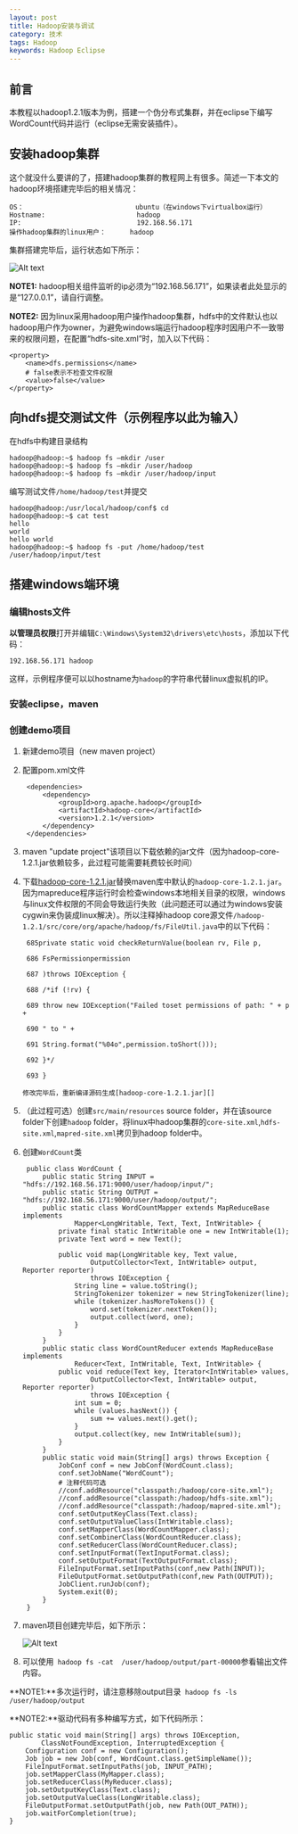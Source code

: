 ```yaml
---
layout: post
title: Hadoop安装与调试
category: 技术
tags: Hadoop
keywords: Hadoop Eclipse
---
```


## 前言 ##

本教程以hadoop1.2.1版本为例，搭建一个伪分布式集群，并在eclipse下编写WordCount代码并运行（eclipse无需安装插件）。

## 安装hadoop集群

这个就没什么要讲的了，搭建hadoop集群的教程网上有很多。简述一下本文的hadoop环境搭建完毕后的相关情况：

    OS：                            ubuntu（在windows下virtualbox运行）
    Hostname:                       hadoop
    IP:                             192.168.56.171
    操作hadoop集群的linux用户：      hadoop

集群搭建完毕后，运行状态如下所示：

![Alt text](/public/upload/hadoop/hadoop_run.png)   

**NOTE1:** hadoop相关组件监听的ip必须为“192.168.56.171”，如果读者此处显示的是“127.0.0.1”，请自行调整。

**NOTE2:** 因为linux采用hadoop用户操作hadoop集群，hdfs中的文件默认也以hadoop用户作为owner，为避免windows端运行hadoop程序时因用户不一致带来的权限问题，在配置“hdfs-site.xml”时，加入以下代码：

    <property>
    	<name>dfs.permissions</name>
    	# false表示不检查文件权限
        <value>false</value> 
    </property>

## 向hdfs提交测试文件（示例程序以此为输入）

在hdfs中构建目录结构

    hadoop@hadoop:~$ hadoop fs –mkdir /user
    hadoop@hadoop:~$ hadoop fs –mkdir /user/hadoop
    hadoop@hadoop:~$ hadoop fs –mkdir /user/hadoop/input
    
编写测试文件`/home/hadoop/test`并提交

    hadoop@hadoop:/usr/local/hadoop/conf$ cd
    hadoop@hadoop:~$ cat test
    hello
    world
    hello world
    hadoop@hadoop:~$ hadoop fs -put /home/hadoop/test /user/hadoop/input/test 
    
## 搭建windows端环境

### 编辑hosts文件

**以管理员权限**打开并编辑`C:\Windows\System32\drivers\etc\hosts`，添加以下代码：

    192.168.56.171 hadoop
这样，示例程序便可以以hostname为`hadoop`的字符串代替linux虚拟机的IP。

### 安装eclipse，maven
### 创建demo项目
1. 新建demo项目（new maven project）
2. 配置pom.xml文件

        <dependencies>
    		<dependency>
    			<groupId>org.apache.hadoop</groupId>
    			<artifactId>hadoop-core</artifactId>
    			<version>1.2.1</version>
    		</dependency>
    	</dependencies>
    
3. maven "update project"该项目以下载依赖的jar文件（因为hadoop-core-1.2.1.jar依赖较多，此过程可能需要耗费较长时间）
4. 下载[hadoop-core-1.2.1.jar][]替换maven库中默认的`hadoop-core-1.2.1.jar`。因为mapreduce程序运行时会检查windows本地相关目录的权限，windows与linux文件权限的不同会导致运行失败（此问题还可以通过为windows安装cygwin来伪装成linux解决）。所以注释掉hadoop core源文件`/hadoop-1.2.1/src/core/org/apache/hadoop/fs/FileUtil.java`中的以下代码：
    
        685private static void checkReturnValue(boolean rv, File p,
    
        686 FsPermissionpermission
        
        687 )throws IOException {
        
        688 /*if (!rv) {
        
        689 throw new IOException("Failed toset permissions of path: " + p +
        
        690 " to " +
        
        691 String.format("%04o",permission.toShort()));
        
        692 }*/
        
        693 }
        
       修改完毕后，重新编译源码生成[hadoop-core-1.2.1.jar][]
       
5. （此过程可选）创建`src/main/resources` source folder，并在该source folder下创建`hadoop` folder，将linux中hadoop集群的`core-site.xml`,`hdfs-site.xml`,`mapred-site.xml`拷贝到hadoop folder中。

6. 创建`WordCount`类

        public class WordCount {
        	public static String INPUT = "hdfs://192.168.56.171:9000/user/hadoop/input/";
        	public static String OUTPUT = "hdfs://192.168.56.171:9000/user/hadoop/output/";
        	public static class WordCountMapper extends MapReduceBase implements
        			Mapper<LongWritable, Text, Text, IntWritable> {
        		private final static IntWritable one = new IntWritable(1);
        		private Text word = new Text();
        
        		public void map(LongWritable key, Text value,
        				OutputCollector<Text, IntWritable> output, Reporter reporter)
        				throws IOException {
        			String line = value.toString();
        			StringTokenizer tokenizer = new StringTokenizer(line);
        			while (tokenizer.hasMoreTokens()) {
        				word.set(tokenizer.nextToken());
        				output.collect(word, one);
        			}
        		}
        	}
        	public static class WordCountReducer extends MapReduceBase implements
        			Reducer<Text, IntWritable, Text, IntWritable> {
        		public void reduce(Text key, Iterator<IntWritable> values,
        				OutputCollector<Text, IntWritable> output, Reporter reporter)
        				throws IOException {
        			int sum = 0;
        			while (values.hasNext()) {
        				sum += values.next().get();
        			}
        			output.collect(key, new IntWritable(sum));
        		}
        	}
    	    public static void main(String[] args) throws Exception {
        		JobConf conf = new JobConf(WordCount.class);
        		conf.setJobName("WordCount");
        		# 注释代码可选
        		//conf.addResource("classpath:/hadoop/core-site.xml");
        		//conf.addResource("classpath:/hadoop/hdfs-site.xml");
        		//conf.addResource("classpath:/hadoop/mapred-site.xml");
        		conf.setOutputKeyClass(Text.class);
        		conf.setOutputValueClass(IntWritable.class);
        		conf.setMapperClass(WordCountMapper.class);
        		conf.setCombinerClass(WordCountReducer.class);
        		conf.setReducerClass(WordCountReducer.class);
        		conf.setInputFormat(TextInputFormat.class);
        		conf.setOutputFormat(TextOutputFormat.class);
        		FileInputFormat.setInputPaths(conf,new Path(INPUT));
        		FileOutputFormat.setOutputPath(conf,new Path(OUTPUT));
        		JobClient.runJob(conf);
        		System.exit(0);
        	}
        }
        
7. maven项目创建完毕后，如下所示：

    ![Alt text](/public/upload/hadoop/demo.png)   
    
8. 可以使用` hadoop fs -cat  /user/hadoop/output/part-00000`参看输出文件内容。
        
**NOTE1:**多次运行时，请注意移除output目录` hadoop fs -ls  /user/hadoop/output`

**NOTE2:**驱动代码有多种编写方式，如下代码所示：

    public static void main(String[] args) throws IOException,
    		ClassNotFoundException, InterruptedException {
    	Configuration conf = new Configuration();
    	Job job = new Job(conf, WordCount.class.getSimpleName());
    	FileInputFormat.setInputPaths(job, INPUT_PATH);
    	job.setMapperClass(MyMapper.class);
    	job.setReducerClass(MyReducer.class);
    	job.setOutputKeyClass(Text.class);
    	job.setOutputValueClass(LongWritable.class);
    	FileOutputFormat.setOutputPath(job, new Path(OUT_PATH));
    	job.waitForCompletion(true);
    }

[hadoop-core-1.2.1.jar]: http://qd.baidupcs.com/file/d7dab4a74da2edbde762ca2ab85bbb29?bkt=p2-qd-516&fid=2316180254-250528-756316007271925&time=1429521523&sign=FDTAXERLBH-DCb740ccc5511e5e8fedcff06b081203-3ss1%2BjucCIWVecmt3f68KUyGtWo%3D&to=qb&fm=Qin,B,T,t&newver=1&newfm=1&flow_ver=3&sl=70385743&expires=8h&rt=sh&r=865775724&mlogid=4218467014&vuk=3390168182&vbdid=3466943788&fin=hadoop-core-1.2.1.jar&fn=hadoop-core-1.2.1.jar&slt=pm&uta=0